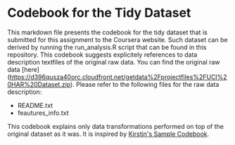 Codebook for the Tidy Dataset
=
This markdown file presents the codebook for the tidy dataset that is submitted for this assignment to the Coursera website.
Such dataset can be derived by running the run_analysis.R script that can be found in this repository.
This codebook suggests explicitely references to data description textfiles of the original raw data.
You can find the original raw data [here] (https://d396qusza40orc.cloudfront.net/getdata%2Fprojectfiles%2FUCI%20HAR%20Dataset.zip).
Please refer to the following files for the raw data description:

- README.txt
- feautures_info.txt

This codebook explains only data transformations performed on top of the original dataset as it was.
It is inspired by [Kirstin's Sample Codebook](https://class.coursera.org/getdata-008/forum/thread?thread_id=34).
